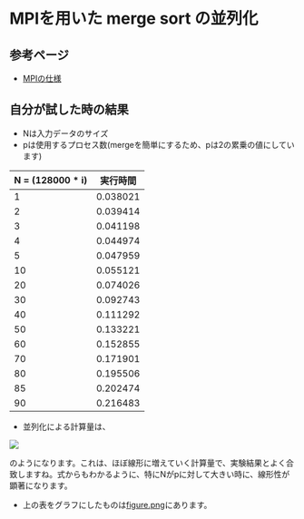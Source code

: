 # MPIを用いた merge sort の並列化

## 参考ページ

- [MPIの仕様](http://www.cv.titech.ac.jp/~hiro-lab/study/mpi_reference/)

## 自分が試した時の結果

- Nは入力データのサイズ
- pは使用するプロセス数(mergeを簡単にするため、pは2の累乗の値にしています)

| N = (128000 * i) | 実行時間 |
----|----
| 1 | 0.038021 |
| 2 | 0.039414 |
| 3 | 0.041198 |
| 4 | 0.044974 |
| 5 | 0.047959 |
| 10 | 0.055121 |
| 20 | 0.074026 |
| 30 | 0.092743 |
| 40 | 0.111292 |
| 50 | 0.133221 |
| 60 | 0.152855 |
| 70 | 0.171901 |
| 80 | 0.195506 |
| 85 | 0.202474 |
| 90 | 0.216483 |

- 並列化による計算量は、

<img src = "https://latex.codecogs.com/gif.latex?O(N&space;&plus;&space;\frac{N}{p}\log&space;{\frac{N}{p}})" />

のようになります。これは、ほぼ線形に増えていく計算量で、実験結果とよく合致しますね。式からもわかるように、特にNがpに対して大きい時に、線形性が顕著になります。

- 上の表をグラフにしたものは[figure.png](https://github.com/BOBO1997/IS_3A/blob/master/continuous_system/01/figure.png)にあります。
